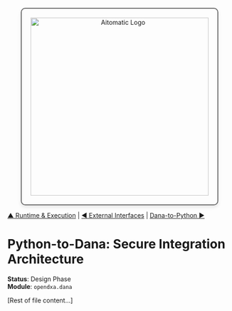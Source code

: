 <p align="center">
  <img src="https://cdn.prod.website-files.com/62a10970901ba826988ed5aa/62d942adcae82825089dabdb_aitomatic-logo-black.png" alt="Aitomatic Logo" width="400" style="border: 2px solid #666; border-radius: 10px; padding: 20px; box-shadow: 0 4px 8px rgba(0,0,0,0.1);"/>
</p>

[▲ Runtime & Execution](./README.md) | [◀ External Interfaces](./external_interfaces.md) | [Dana-to-Python ▶](./dana-to-python.md)

# Python-to-Dana: Secure Integration Architecture

**Status**: Design Phase  
**Module**: `opendxa.dana`

[Rest of file content...] 